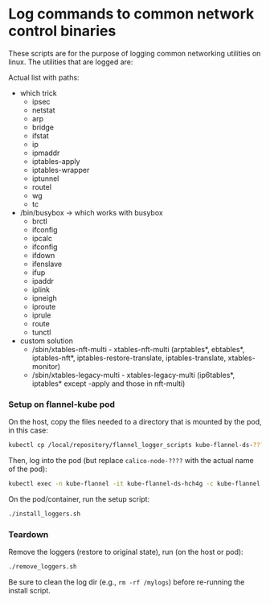 # Log commands to common network control binaries

These scripts are for the purpose of logging common networking utilities on linux.
The utilities that are logged are:

Actual list with paths:
* which trick
  * ipsec
  * netstat
  * arp
  * bridge
  * ifstat
  * ip
  * ipmaddr
  * iptables-apply
  * iptables-wrapper
  * iptunnel
  * routel
  * wg
  * tc
* /bin/busybox -> which works with busybox
  * brctl
  * ifconfig
  * ipcalc
  * ifconfig
  * ifdown
  * ifenslave
  * ifup
  * ipaddr
  * iplink
  * ipneigh
  * iproute
  * iprule
  * route
  * tunctl
* custom solution
  * /sbin/xtables-nft-multi - xtables-nft-multi (arptables*, ebtables*, iptables-nft*, iptables-restore-translate, iptables-translate, xtables-monitor)
  * /sbin/xtables-legacy-multi - xtables-legacy-multi (ip6tables*, iptables* except -apply and those in nft-multi)
 
### Setup on flannel-kube pod
On the host, copy the files needed to a directory that is mounted by the pod, in this case:
```bash
kubectl cp /local/repository/flannel_logger_scripts kube-flannel-ds-????:/flannel_logger_scripts -n kube-flannel -c kube-flannel
```

Then, log into the pod (but replace ```calico-node-????``` with the actual name of the pod):
```bash
kubectl exec -n kube-flannel -it kube-flannel-ds-hch4g -c kube-flannel -- /bin/bash
```

On the pod/container, run the setup script:
```bash
./install_loggers.sh
```

### Teardown
Remove the loggers (restore to original state), run (on the host or pod):
```bash
./remove_loggers.sh
```

Be sure to clean the log dir (e.g., ```rm -rf /mylogs```) before re-running the install script.

